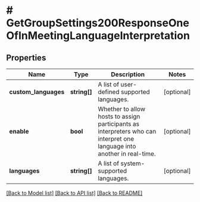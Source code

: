 # # GetGroupSettings200ResponseOneOfInMeetingLanguageInterpretation

## Properties

Name | Type | Description | Notes
------------ | ------------- | ------------- | -------------
**custom_languages** | **string[]** | A list of user-defined supported languages. | [optional]
**enable** | **bool** | Whether to allow hosts to assign participants as interpreters who can interpret one language into another in real-time. | [optional]
**languages** | **string[]** | A list of system-supported languages. | [optional]

[[Back to Model list]](../../README.md#models) [[Back to API list]](../../README.md#endpoints) [[Back to README]](../../README.md)
